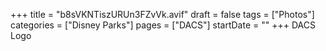 +++
title = "b8sVKNTiszURUn3FZvVk.avif"
draft = false
tags = ["Photos"]
categories = ["Disney Parks"]
pages = ["DACS"]
startDate = ""
+++
DACS Logo
